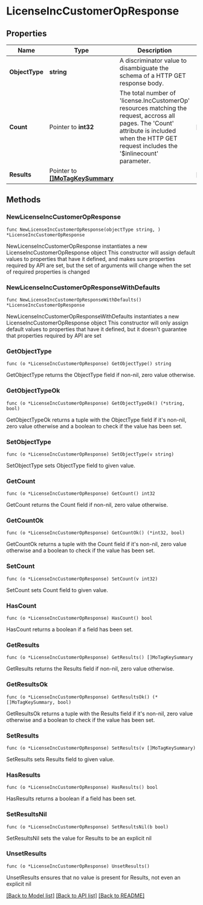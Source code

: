 # LicenseIncCustomerOpResponse

## Properties

Name | Type | Description | Notes
------------ | ------------- | ------------- | -------------
**ObjectType** | **string** | A discriminator value to disambiguate the schema of a HTTP GET response body. | 
**Count** | Pointer to **int32** | The total number of &#39;license.IncCustomerOp&#39; resources matching the request, accross all pages. The &#39;Count&#39; attribute is included when the HTTP GET request includes the &#39;$inlinecount&#39; parameter. | [optional] 
**Results** | Pointer to [**[]MoTagKeySummary**](MoTagKeySummary.md) |  | [optional] 

## Methods

### NewLicenseIncCustomerOpResponse

`func NewLicenseIncCustomerOpResponse(objectType string, ) *LicenseIncCustomerOpResponse`

NewLicenseIncCustomerOpResponse instantiates a new LicenseIncCustomerOpResponse object
This constructor will assign default values to properties that have it defined,
and makes sure properties required by API are set, but the set of arguments
will change when the set of required properties is changed

### NewLicenseIncCustomerOpResponseWithDefaults

`func NewLicenseIncCustomerOpResponseWithDefaults() *LicenseIncCustomerOpResponse`

NewLicenseIncCustomerOpResponseWithDefaults instantiates a new LicenseIncCustomerOpResponse object
This constructor will only assign default values to properties that have it defined,
but it doesn't guarantee that properties required by API are set

### GetObjectType

`func (o *LicenseIncCustomerOpResponse) GetObjectType() string`

GetObjectType returns the ObjectType field if non-nil, zero value otherwise.

### GetObjectTypeOk

`func (o *LicenseIncCustomerOpResponse) GetObjectTypeOk() (*string, bool)`

GetObjectTypeOk returns a tuple with the ObjectType field if it's non-nil, zero value otherwise
and a boolean to check if the value has been set.

### SetObjectType

`func (o *LicenseIncCustomerOpResponse) SetObjectType(v string)`

SetObjectType sets ObjectType field to given value.


### GetCount

`func (o *LicenseIncCustomerOpResponse) GetCount() int32`

GetCount returns the Count field if non-nil, zero value otherwise.

### GetCountOk

`func (o *LicenseIncCustomerOpResponse) GetCountOk() (*int32, bool)`

GetCountOk returns a tuple with the Count field if it's non-nil, zero value otherwise
and a boolean to check if the value has been set.

### SetCount

`func (o *LicenseIncCustomerOpResponse) SetCount(v int32)`

SetCount sets Count field to given value.

### HasCount

`func (o *LicenseIncCustomerOpResponse) HasCount() bool`

HasCount returns a boolean if a field has been set.

### GetResults

`func (o *LicenseIncCustomerOpResponse) GetResults() []MoTagKeySummary`

GetResults returns the Results field if non-nil, zero value otherwise.

### GetResultsOk

`func (o *LicenseIncCustomerOpResponse) GetResultsOk() (*[]MoTagKeySummary, bool)`

GetResultsOk returns a tuple with the Results field if it's non-nil, zero value otherwise
and a boolean to check if the value has been set.

### SetResults

`func (o *LicenseIncCustomerOpResponse) SetResults(v []MoTagKeySummary)`

SetResults sets Results field to given value.

### HasResults

`func (o *LicenseIncCustomerOpResponse) HasResults() bool`

HasResults returns a boolean if a field has been set.

### SetResultsNil

`func (o *LicenseIncCustomerOpResponse) SetResultsNil(b bool)`

 SetResultsNil sets the value for Results to be an explicit nil

### UnsetResults
`func (o *LicenseIncCustomerOpResponse) UnsetResults()`

UnsetResults ensures that no value is present for Results, not even an explicit nil

[[Back to Model list]](../README.md#documentation-for-models) [[Back to API list]](../README.md#documentation-for-api-endpoints) [[Back to README]](../README.md)


